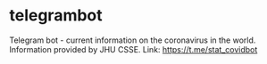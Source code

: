 # telegrambot
Telegram bot - current information on the coronavirus in the world. Information provided by JHU CSSE.
Link: https://t.me/stat_covidbot

